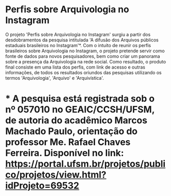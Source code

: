 # Perfis sobre Arquivologia no Instagram
O projeto 'Perfis sobre Arquivologia no Instagram' surgiu a partir dos desdobramentos da pesquisa intitulada 'A difusão dos Arquivos públicos estaduais brasileiros no Instagram'*. Com o intuito de reunir os perfis brasileiros sobre Arquivologia no Instagram, o projeto pretende servir como fonte de dados para novos pesquisadores, bem como criar um panorama sobre a presença da Arquivologia na rede social. Como resultado, o produto final consiste em uma lista dos perfis, com link de acesso e outras informações, de todos os resultados oriundos das pesquisas utilizando os termos 'Arquivologia', 'Arquivo' e 'Arquivística'.
#  * A pesquisa está registrada sob o nº 057010 no GEAIC/CCSH/UFSM, de autoria do acadêmico Marcos Machado Paulo, orientação do professor Me. Rafael Chaves Ferreira. Disponível no link: <https://portal.ufsm.br/projetos/publico/projetos/view.html?idProjeto=69532>
